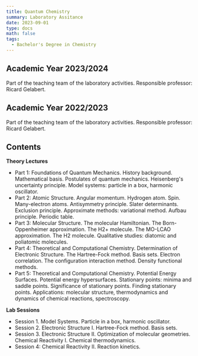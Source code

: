 ```yaml
---
title: Quantum Chemistry
summary: Laboratory Assitance
date: 2023-09-01
type: docs
math: false
tags:
  - Bachelor's Degree in Chemistry
---
```

## Academic Year 2023/2024
Part of the teaching team of the laboratory activities. Responsible professor: Ricard Gelabert.

## Academic Year 2022/2023
Part of the teaching team of the laboratory activities. Responsible professor: Ricard Gelabert.

## Contents

**Theory Lectures**

- Part 1: Foundations of Quantum Mechanics. History background. Mathematical basis. Postulates of quantum mechanics. Heisenberg's uncertainty principle. Model systems: particle in a box, harmonic oscillator.
- Part 2: Atomic Structure. Angular momentum. Hydrogen atom. Spin. Many-electron atoms. Antisymmetry principle. Slater determinants. Exclusion principle. Approximate methods: variational method. Aufbau principle. Periodic table.
- Part 3: Molecular Structure. The molecular Hamiltonian. The Born-Oppenheimer approximation. The H2+ molecule. The MO-LCAO approximation. The H2 molecule. Qualitative studies: diatomic and poliatomic molecules.
- Part 4: Theoretical and Computational Chemistry. Determination of Electronic Structure. The Hartree-Fock method. Basis sets. Electron correlation. The configuration interaction method. Density functional methods.
- Part 5: Theoretical and Computational Chemistry. Potential Energy Surfaces. Potential energy hypersurfaces. Stationary points: minima and saddle points. Significance of stationary points. Finding stationary points. Applications: molecular structure, thermodynamics and dynamics of chemical reactions, spectroscopy.

**Lab Sessions**

- Session 1. Model Systems. Particle in a box, harmonic oscillator.
- Session 2. Electronic Structure I. Hartree-Fock method. Basis sets.
- Session 3. Electronic Structure II. Optimization of molecular geometries. Chemical Reactivity I. Chemical thermodynamics.
- Session 4: Chemical Reactivity  II. Reaction kinetics.
